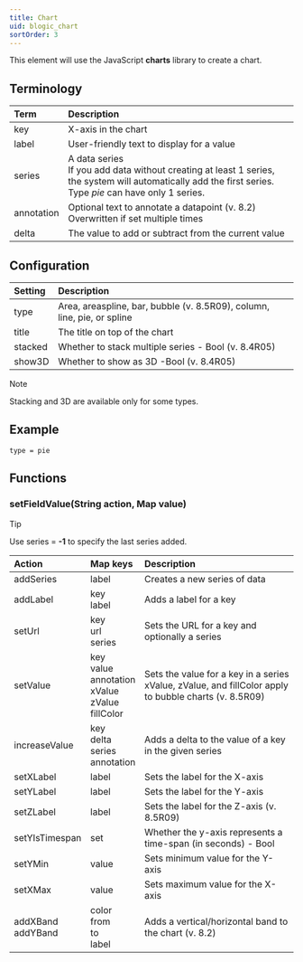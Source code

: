 ```yaml
---
title: Chart
uid: blogic_chart
sortOrder: 3
---
```


This element will use the JavaScript **charts** library to create a chart.

## Terminology

| Term       | Description                                                                          |
|:-----------|:-------------------------------------------------------------------------------------|
| key        | X-axis in the chart                                                                  |
| label      | User-friendly text to display for a value                                            |
| series     | A data series<br/>If you add data without creating at least 1 series, the system will automatically add the first series. <br/>Type *pie* can have only 1 series. |
| annotation | Optional text to annotate a datapoint (v. 8.2)<br/>Overwritten if set multiple times |
| delta      | The value to add or subtract from the current value                                  |

## Configuration

| Setting | Description                                                             |
|:--------|:------------------------------------------------------------------------|
| type    | Area, areaspline, bar, bubble (v. 8.5R09), column, line, pie, or spline |
| title   | The title on top of the chart                                           |
| stacked | Whether to stack multiple series - Bool (v. 8.4R05)                     |
| show3D  | Whether to show as 3D -Bool (v. 8.4R05)                                 |

> [!NOTE]
> Stacking and 3D are available only for some types.

## Example

```crmscript
type = pie
```

## Functions

### setFieldValue(String action, Map value)

> [!TIP]
> Use series = **-1** to specify the last series added.

| Action                | Map keys               | Description                                                             |
|:----------------------|:-----------------------|:------------------------------------------------------------------------|
| addSeries             | label                  | Creates a new series of data                                            |
| addLabel              | key<br />label         | Adds a label for a key                                                  |
| setUrl                | key<br/>url<br/>series | Sets the URL for a key and optionally a series                          |
| setValue              | key<br />value<br/>annotation<br/>xValue<br />zValue<br/>fillColor | Sets the value for a key in a series<br/>xValue, zValue, and fillColor apply to bubble charts (v. 8.5R09) |
| increaseValue         | key<br/>delta<br/>series<br/>annotation | Adds a delta to the value of a key in the given series |
| setXLabel             | label                  | Sets the label for the X-axis                                           |
| setYLabel             | label                  | Sets the label for the Y-axis                                           |
| setZLabel             | label                  | Sets the label for the Z-axis (v. 8.5R09)                               |
| setYIsTimespan        | set                    | Whether the y-axis represents a time-span (in seconds) - Bool           |
| setYMin               | value                  | Sets minimum value for the Y-axis                                       |
| setXMax               | value                  | Sets maximum value for the X-axis                                       |
| addXBand<br/>addYBand | color<br/>from<br/>to<br/>label | Adds a vertical/horizontal band to the chart (v. 8.2)          |
